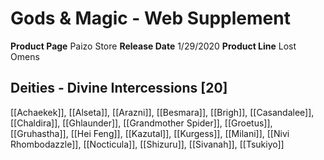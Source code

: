 ﻿---
id: '19'
name: Gods & Magic - Web Supplement
rarity: Common
source: null
trait: null
type: Source

---
# Gods & Magic - Web Supplement

**Product Page** Paizo Store
**Release Date** 1/29/2020
**Product Line** Lost Omens

## Deities - Divine Intercessions [20]

[[Achaekek]], [[Alseta]], [[Arazni]], [[Besmara]], [[Brigh]], [[Casandalee]], [[Chaldira]], [[Ghlaunder]], [[Grandmother Spider]], [[Groetus]], [[Gruhastha]], [[Hei Feng]], [[Kazutal]], [[Kurgess]], [[Milani]], [[Nivi Rhombodazzle]], [[Nocticula]], [[Shizuru]], [[Sivanah]], [[Tsukiyo]]